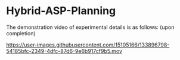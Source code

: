 # Hybrid-ASP-Planning


The demonstration video of experimental details is as follows: (upon completion)






https://user-images.githubusercontent.com/15105166/133896798-54185bfc-2349-4dfc-87d6-9e6b917cf9b5.mov

